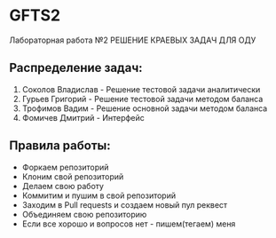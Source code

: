 # GFTS2
Лабораторная работа №2 РЕШЕНИЕ КРАЕВЫХ ЗАДАЧ ДЛЯ ОДУ
## Распределение задач:
1. Соколов Владислав - Решение тестовой задачи аналитически
2. Гурьев Григорий - Решение тестовой задачи методом баланса
3. Трофимов Вадим - Решение основной задачи методом баланса
4. Фомичев Дмитрий - Интерфейс 
## Правила работы:
* Форкаем репозиторий
* Клоним свой репозиторий
* Делаем свою работу
* Коммитим и пушим в свой репозиторий
* Заходим в Pull requests и создаем новый пул реквест
* Объединяем свою репозиторию
* Если все хорошо и вопросов нет - пишем(тегаем) меня
